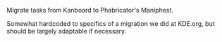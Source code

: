 Migrate tasks from Kanboard to Phabricator's Maniphest.

Somewhat hardcoded to specifics of a migration we did at KDE.org, but should be
largely adaptable if necessary.
